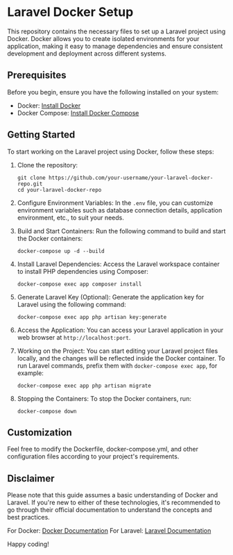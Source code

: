 # Laravel Docker Setup

This repository contains the necessary files to set up a Laravel project using Docker. Docker allows you to create isolated environments for your application, making it easy to manage dependencies and ensure consistent development and deployment across different systems.

## Prerequisites

Before you begin, ensure you have the following installed on your system:

- Docker: [Install Docker](https://docs.docker.com/get-docker/)
- Docker Compose: [Install Docker Compose](https://docs.docker.com/compose/install/)

## Getting Started

To start working on the Laravel project using Docker, follow these steps:

1. Clone the repository:
   ```
   git clone https://github.com/your-username/your-laravel-docker-repo.git
   cd your-laravel-docker-repo
   ```

2. Configure Environment Variables:
   In the `.env` file, you can customize environment variables such as database connection details, application environment, etc., to suit your needs.

3. Build and Start Containers:
   Run the following command to build and start the Docker containers:
   ```
   docker-compose up -d --build
   ```

4. Install Laravel Dependencies:
   Access the Laravel workspace container to install PHP dependencies using Composer:
   ```
   docker-compose exec app composer install
   ```

5. Generate Laravel Key (Optional):
   Generate the application key for Laravel using the following command:
   ```
   docker-compose exec app php artisan key:generate
   ```

6. Access the Application:
   You can access your Laravel application in your web browser at `http://localhost:port`.

7. Working on the Project:
   You can start editing your Laravel project files locally, and the changes will be reflected inside the Docker container. To run Laravel commands, prefix them with `docker-compose exec app`, for example:
   ```
   docker-compose exec app php artisan migrate
   ```

8. Stopping the Containers:
   To stop the Docker containers, run:
   ```
   docker-compose down
   ```

## Customization

Feel free to modify the Dockerfile, docker-compose.yml, and other configuration files according to your project's requirements.

## Disclaimer

Please note that this guide assumes a basic understanding of Docker and Laravel. If you're new to either of these technologies, it's recommended to go through their official documentation to understand the concepts and best practices.

For Docker: [Docker Documentation](https://docs.docker.com/)
For Laravel: [Laravel Documentation](https://laravel.com/docs)

Happy coding!
